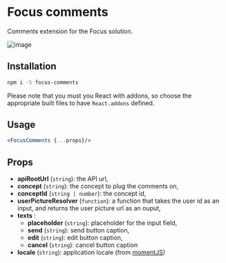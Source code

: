# Focus comments

Comments extension for the Focus solution.

![image](https://cloud.githubusercontent.com/assets/5349745/12016949/34f1f058-ad51-11e5-8990-8b4bc3fddba0.png)

## Installation

```bash
npm i -S focus-comments
```

Please note that you must you React with addons, so choose the appropriate built files to have `React.addons` defined.

## Usage

```jsx
<FocusComments {...props}/>
```

## Props

- **apiRootUrl** (`string`): the API url,
- **concept** (`string`): the concept to plug the comments on,
- **conceptId** (`string | number`): the concept id,
- **userPictureResolver** (`function`): a function that takes the user id as an input, and returns the user picture url as an ouput,
- **texts** :
    - **placeholder** (`string`): placeholder for the input field,
    - **send** (`string`): send button caption,
    - **edit** (`string`): edit button caption,
    - **cancel** (`string`): cancel button caption
- **locale** (`string`): application locale (from [momentJS](http://momentjs.com/docs/#/i18n/changing-locale/))
